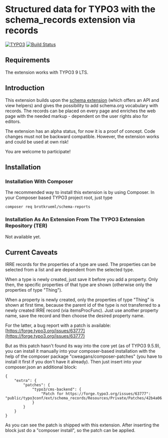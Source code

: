 # Structured data for TYPO3 with the schema_records extension via records

[![TYPO3](https://img.shields.io/badge/TYPO3-9%20LTS-orange.svg)](https://typo3.org/)
[![Build Status](https://travis-ci.org/brotkrueml/schema-ce.svg?branch=master)](https://travis-ci.org/brotkrueml/schema-ce)

## Requirements

The extension works with TYPO3 9 LTS.


## Introduction

This extension builds upon the [schema extension](https://github.com/brotkrueml/schema) (which 
offers an API and view helpers) and gives the possibility to add schema.org vocabulary with records.
The records can be placed on every page and enriches the web page with
the needed markup - dependent on the user rights also for editors.

The extension has an alpha status, for now it is a proof of concept.
Code changes must not be backward compatible. However, the extension works
and could be used at own risk!

You are welcome to participate!


## Installation

### Installation With Composer

The recommended way to install this extension is by using Composer. In your Composer based TYPO3 project root, just type

    composer req brotkrueml/schema-reports

### Installation As An Extension From The TYPO3 Extension Repository (TER)

Not available yet.

## Current Caveats

IRRE records for the properties of a type are used. The properties can be selected from a list
and are dependent from the selected type.

When a type is newly created, just save it before you add a property. Only then, the specific properties
of that type are shown (otherwise only the properties of type "Thing").

When a property is newly created, only the properties of type "Thing" is shown at first time, because the
parent id of the type is not transferred to a newly created IRRE record (via itemsProcFunc). Just use
another property name, save the record and then choose the desired property name.

For the latter, a bug report with a patch is available:
[https://forge.typo3.org/issues/63777](https://forge.typo3.org/issues/63777)

But as this patch hasn't found its way into the core yet (as of TYPO3 9.5.9), you can install
it manually into your composer-based installation with the help of the composer package
"cweagans/composer-patches" (you have to install it first if you don't have it already).
Then just insert into your composer.json an additional block:

    {
        "extra": {
            "patches": {
                "typo3/cms-backend": {
                    "Patch for https://forge.typo3.org/issues/63777": "public/typo3conf/ext/schema_records/Resources/Private/Patches/42b4a06.diff"
                }
            }
        }
    }

As you can see the patch is shipped with this extension. After inserting the block just do a "composer install",
so the patch can be applied.
